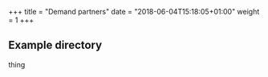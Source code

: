 +++
title = "Demand partners"
date = "2018-06-04T15:18:05+01:00"
weight = 1
+++

## Example directory

thing